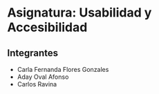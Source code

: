 # Asignatura: Usabilidad y Accesibilidad
## Integrantes
  - Carla Fernanda Flores Gonzales
  - Aday Oval Afonso
  - Carlos Ravina
